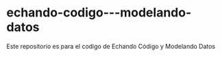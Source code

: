 # echando-codigo---modelando-datos
Este repositorio es para el codigo de Echando Código y Modelando Datos
